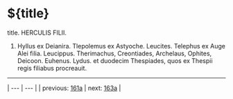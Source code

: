 # ${title}

title. HERCULIS FILII.



1. Hyllus ex Deianira. Tlepolemus ex Astyoche. Leucites. Telephus ex Auge Alei filia. Leucippus. Therimachus, Creontiades, Archelaus, Ophites, Deicoon. Euhenus. Lydus. et duodecim Thespiades, quos ex Thespii regis filiabus procreauit.



---

| --- | --- |
| previous: [161a](../161a/) | next: [163a](../163a/) |